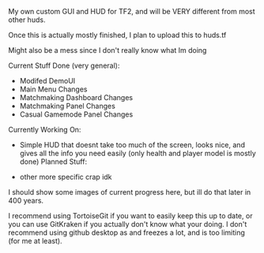 My own custom GUI and HUD for TF2, and will be VERY different from most other huds.

Once this is actually mostly finished, I plan to upload this to huds.tf

Might also be a mess since I don't really know what Im doing

Current Stuff Done (very general):
 - Modifed DemoUI
 - Main Menu Changes
 - Matchmaking Dashboard Changes
 - Matchmaking Panel Changes
 - Casual Gamemode Panel Changes
 
Currently Working On:
 - Simple HUD that doesnt take too much of the screen, looks nice, and gives all the info you need easily (only health and player model is mostly done)
Planned Stuff:

 - other more specific crap idk
 
I should show some images of current progress here, but ill do that later in 400 years.


I recommend using TortoiseGit if you want to easily keep this up to date,
or you can use GitKraken if you actually don't know what your doing.
I don't recommend using github desktop as and freezes a lot, and is too limiting (for me at least).
